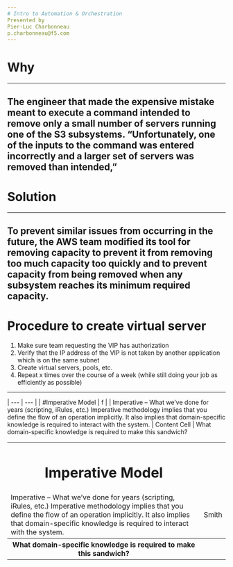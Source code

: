 ```yaml
---
# Intro to Automation & Orchestration
Presented by
Pier-Luc Charbonneau
p.charbonneau@f5.com
---
```

# Why
---
The engineer that made the expensive mistake meant to execute a command intended to remove only a small number of servers running one of the S3 subsystems. “Unfortunately, one of the inputs to the command was entered incorrectly and a larger set of servers was removed than intended,”
---
# Solution
---
To prevent similar issues from occurring in the future, the AWS team modified its tool for removing capacity to prevent it from removing too much capacity too quickly and to prevent capacity from being removed when any subsystem reaches its minimum required capacity.
---
# Procedure to create virtual server
1. Make sure team requesting the VIP has authorization
2. Verify that the IP address of the VIP is not taken by another application which is on the same subnet
3. Create virtual servers, pools, etc.
4. Repeat x times over the course of a week (while still doing your job as efficiently as possible)
---

| --- | --- |
| #Imperative Model |  f            |
| Imperative – What we’ve done for years (scripting, iRules, etc.) Imperative methodology implies that you define the flow of an operation implicitly. It also implies that domain-specific knowledge is required to interact with the system. | Content Cell  |
What domain-specific knowledge is required to make this sandwich? 

<table>
  <tr>
  <th><h1>Imperative Model</h1></th>
  </tr>
  <tr>
    <td>Imperative – What we’ve done for years (scripting, iRules, etc.) Imperative methodology implies that you define the flow of an operation implicitly. It also implies that domain-specific knowledge is required to interact with the system.</td>
    <td>Smith</td>
  </tr>
  <tr>
  <th>What domain-specific knowledge is required to make this sandwich?</th>
  <th></th>
  </tr>
</table>
